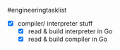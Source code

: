 #engineeringtasklist 

- [x] compiler/ interpreter stuff
    - [x] read & build interpreter in Go
    - [x] read & build compiler in Go